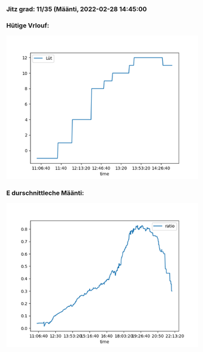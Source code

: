 ### Jitz grad: 11/35 (Määnti, 2022-02-28 14:45:00

### Hütige Vrlouf:
![Graph](Today.png)

### E durschnittleche Määnti:
![Graph](Määnti.png)
